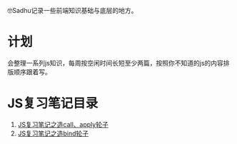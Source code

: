 🤓Sadhu记录一些前端知识基础与底层的地方。

# 计划
会整理一系列js知识，每周按空闲时间长短至少两篇，按照你不知道的js的内容排版顺序跟着写。

# JS复习笔记目录
1. [JS复习笔记之造call、apply轮子](https://github.com/YxrSadhu/Article/issues/1)
2. [JS复习笔记之造bind轮子](https://github.com/YxrSadhu/Article/issues/2)
